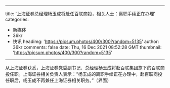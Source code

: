
---
title: '上海证券总经理杨玉成将赴任百联商投，相关人士：离职手续正在办理'
categories: 
 - 新媒体
 - 36kr
 - 快讯
headimg: 'https://picsum.photos/400/300?random=5135'
author: 36kr
comments: false
date: Thu, 16 Dec 2021 08:52:28 GMT
thumbnail: 'https://picsum.photos/400/300?random=5135'
---

<div>   
从上海证券获悉，上海证券党委副书记、总经理杨玉成将赴百联集团旗下的百联商投任职。上海证券相关负责人表示：“杨玉成的离职手续正在办理中，赴百联商投任职后，杨玉成不再兼任上海证券相关职务。”（界面）  
</div>
            